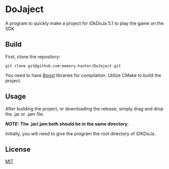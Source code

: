# DoJaject
A program to quickly make a project for iDkDoJa 5.1 to play the game on the SDK

## Build
First, clone the repository:

```git clone git@github.com:memory-hunter/DoJaject.git```

You need to have [Boost](https://www.boost.org) libraries for compilation. Utilize CMake to build the project.

## Usage

After building the project, or downloading the release, simply drag and drop the .jar or .jam file.

***NOTE:*** **The .jar/.jam both should be in the same directory.**

Initially, you will need to give the program the root directory of iDKDoJa.

## License
[MIT](https://choosealicense.com/licenses/mit/)
